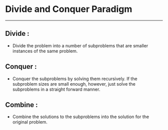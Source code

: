 # Divide and Conquer Paradigm

---

## Divide :

- Divide the problem into a number of subproblems that are smaller instances of the same problem.

## Conquer :

- Conquer the subproblems by solving them recursively. If the subproblem sizes are small enough, however, just solve the subproblems in a straight forward manner.

## Combine :

- Combine the solutions to the subproblems into the solution for the original problem.
